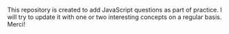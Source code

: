 This repository is created to add JavaScript questions as part of practice. I will try to update it with one or two interesting concepts on a regular basis. Merci!
